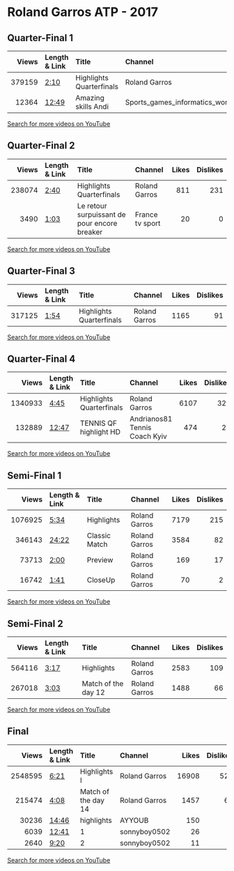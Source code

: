 
# Roland Garros ATP - 2017

## Quarter-Final 1
|   Views | Length & Link                                        | Title                      | Channel                        |   Likes |   Dislikes |
|--------:|:-----------------------------------------------------|:---------------------------|:-------------------------------|--------:|-----------:|
|  379159 | [2:10](https://www.youtube.com/watch?v=VedIieN0Tgc)  | Highlights   Quarterfinals | Roland Garros                  |    1284 |        199 |
|   12364 | [12:49](https://www.youtube.com/watch?v=gYNJdnCuoSQ) | Amazing skills Andi        | Sports_games_informatics_world |      40 |         12 |

[Search for more videos on YouTube](https://www.youtube.com/results?search_query=%22roland+garros%22+%22Murray%22+%22Nishikori%22+%222017%22+%22highlights%22)     

## Quarter-Final 2
|   Views | Length & Link                                       | Title                                         | Channel         |   Likes |   Dislikes |
|--------:|:----------------------------------------------------|:----------------------------------------------|:----------------|--------:|-----------:|
|  238074 | [2:40](https://www.youtube.com/watch?v=RR9sbyVUiq0) | Highlights   Quarterfinals                    | Roland Garros   |     811 |        231 |
|    3490 | [1:03](https://www.youtube.com/watch?v=VjnKRFeFnzM) | Le retour surpuissant de  pour encore breaker | France tv sport |      20 |          0 |

[Search for more videos on YouTube](https://www.youtube.com/results?search_query=%22roland+garros%22+%22Wawrinka%22+%22Cilic%22+%222017%22+%22highlights%22)     

## Quarter-Final 3
|   Views | Length & Link                                       | Title                      | Channel       |   Likes |   Dislikes |
|--------:|:----------------------------------------------------|:---------------------------|:--------------|--------:|-----------:|
|  317125 | [1:54](https://www.youtube.com/watch?v=KlWuB0hgyo0) | Highlights   Quarterfinals | Roland Garros |    1165 |         91 |

[Search for more videos on YouTube](https://www.youtube.com/results?search_query=%22roland+garros%22+%22Nadal%22+%22Busta%22+%222017%22+%22highlights%22)     

## Quarter-Final 4
|   Views | Length & Link                                        | Title                         | Channel                       |   Likes |   Dislikes |
|--------:|:-----------------------------------------------------|:------------------------------|:------------------------------|--------:|-----------:|
| 1340933 | [4:45](https://www.youtube.com/watch?v=Ot9QYwThzsc)  | Highlights   Quarterfinals    | Roland Garros                 |    6107 |        325 |
|  132889 | [12:47](https://www.youtube.com/watch?v=nx4Vc-x7KQo) | TENNIS        QF highlight HD | Andrianos81 Tennis Coach Kyiv |     474 |         24 |

[Search for more videos on YouTube](https://www.youtube.com/results?search_query=%22roland+garros%22+%22Thiem%22+%22Djokovic%22+%222017%22+%22highlights%22)     

## Semi-Final 1
|   Views | Length & Link                                        | Title         | Channel       |   Likes |   Dislikes |
|--------:|:-----------------------------------------------------|:--------------|:--------------|--------:|-----------:|
| 1076925 | [5:34](https://www.youtube.com/watch?v=jnAwoyYygAw)  | Highlights    | Roland Garros |    7179 |        215 |
|  346143 | [24:22](https://www.youtube.com/watch?v=CsyDS_QbuA8) | Classic Match | Roland Garros |    3584 |         82 |
|   73713 | [2:00](https://www.youtube.com/watch?v=iXVeyFBcWn8)  | Preview       | Roland Garros |     169 |         17 |
|   16742 | [1:41](https://www.youtube.com/watch?v=vg3qzeW9he0)  | CloseUp       | Roland Garros |      70 |          2 |

[Search for more videos on YouTube](https://www.youtube.com/results?search_query=%22roland+garros%22+%22Wawrinka%22+%22Murray%22+%222017%22+%22highlights%22)     

## Semi-Final 2
|   Views | Length & Link                                       | Title               | Channel       |   Likes |   Dislikes |
|--------:|:----------------------------------------------------|:--------------------|:--------------|--------:|-----------:|
|  564116 | [3:17](https://www.youtube.com/watch?v=UA-El1KnliY) | Highlights          | Roland Garros |    2583 |        109 |
|  267018 | [3:03](https://www.youtube.com/watch?v=2O0VUFEqXfc) | Match of the day 12 | Roland Garros |    1488 |         66 |

[Search for more videos on YouTube](https://www.youtube.com/results?search_query=%22roland+garros%22+%22Nadal%22+%22Thiem%22+%222017%22+%22highlights%22)     

## Final
|   Views | Length & Link                                        | Title               | Channel       |   Likes |   Dislikes |
|--------:|:-----------------------------------------------------|:--------------------|:--------------|--------:|-----------:|
| 2548595 | [6:21](https://www.youtube.com/watch?v=QNgE9-0sNjQ)  | Highlights     I    | Roland Garros |   16908 |        525 |
|  215474 | [4:08](https://www.youtube.com/watch?v=HG7Z2Np8GbM)  | Match of the day 14 | Roland Garros |    1457 |         68 |
|   30236 | [14:46](https://www.youtube.com/watch?v=SoRQtBA6OWE) | highlights          | AYYOUB        |     150 |          5 |
|    6039 | [12:41](https://www.youtube.com/watch?v=JNz3oKJZHh0) | 1                   | sonnyboy0502  |      26 |          1 |
|    2640 | [9:20](https://www.youtube.com/watch?v=ys1TImshfYA)  | 2                   | sonnyboy0502  |      11 |          2 |

[Search for more videos on YouTube](https://www.youtube.com/results?search_query=%22roland+garros%22+%22Nadal%22+%22Wawrinka%22+%222017%22+%22highlights%22)     

